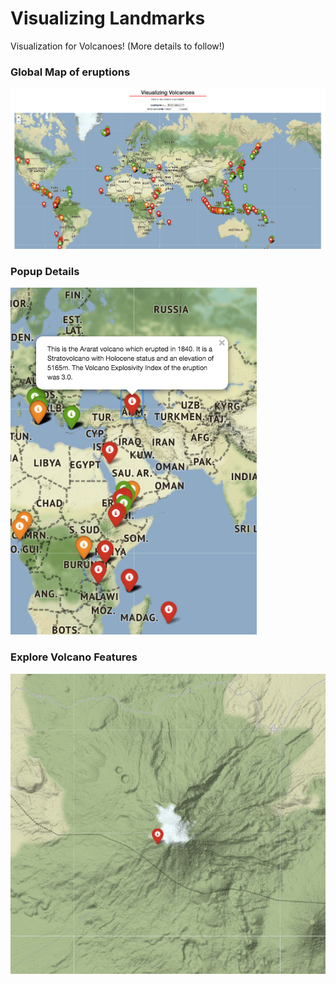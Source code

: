 # Visualizing Landmarks
Visualization for Volcanoes! (More details to follow!)

### Global Map of eruptions
![images/app](images/app.png)

### Popup Details
![images/popup](images/popup.png)

### Explore Volcano Features
![images/volcano](images/volcano.png)